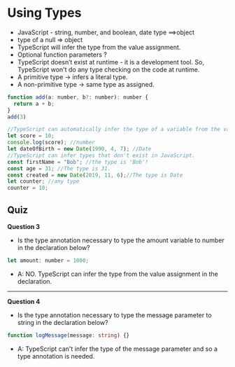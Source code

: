 # Using Types

- JavaScript - string, number, and boolean, date type ==>object
- type of a null => object
- TypeScript will infer the type from the value assignment.
- Optional function parameters ?
- TypeScript doesn’t exist at runtime - it is a development tool. So, TypeScript won't do any type checking on the code at runtime.
- A primitive type -> infers a literal type.
- A non-primitive type -> same type as assigned.

```js
function add(a: number, b?: number): number {
  return a + b;
}
add(3)

//TypeScript can automatically infer the type of a variable from the value it is assigned.
let score = 10;
console.log(score); //number
let dateOfBirth = new Date(1990, 4, 7); //Date
//TypeScript can infer types that don't exist in JavaScript.
const firstName = "Bob"; //the type is 'Bob'!
const age = 31; //The type is 31.
const created = new Date(2019, 11, 6);//The type is Date
let counter; //any type
counter = 10;
```

## Quiz

**Question 3**

- Is the type annotation necessary to type the amount variable to number in the declaration below?

```js
let amount: number = 1000;
```

- A: NO. TypeScript can infer the type from the value assignment in the declaration.

<hr />

**Question 4**

- Is the type annotation necessary to type the message parameter to string in the declaration below?

```ts
function logMessage(message: string) {}
```

- A: TypeScript can't infer the type of the message parameter and so a type annotation is needed.
